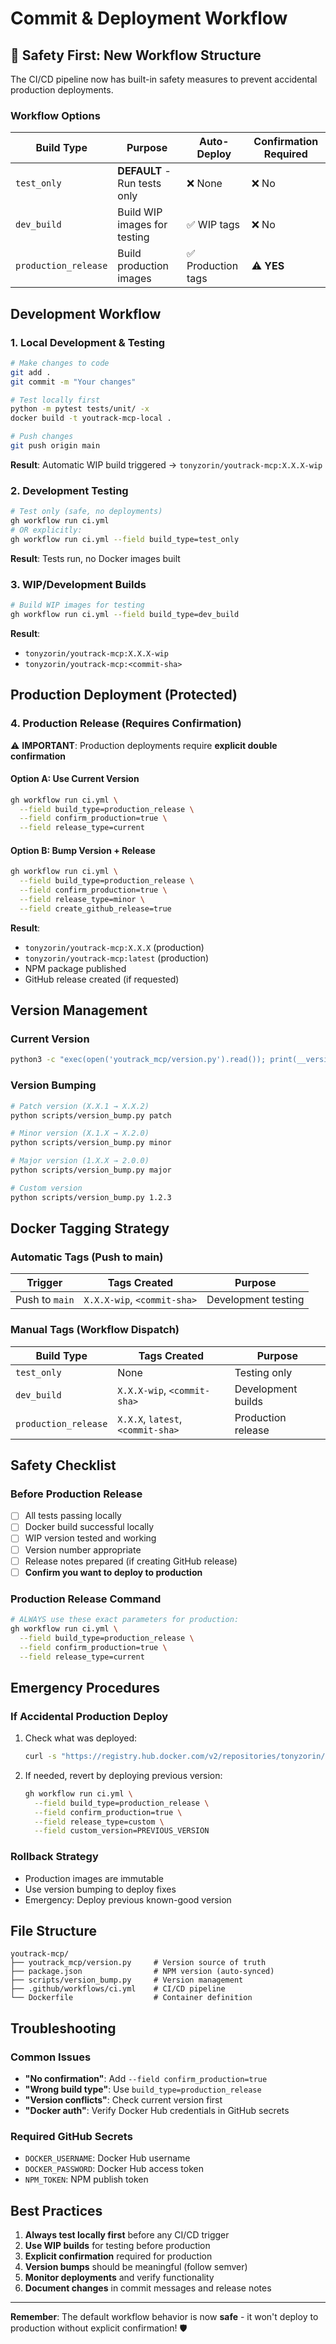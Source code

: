 # Commit & Deployment Workflow

## 🚨 Safety First: New Workflow Structure

The CI/CD pipeline now has built-in safety measures to prevent accidental production deployments.

### Workflow Options

| Build Type | Purpose | Auto-Deploy | Confirmation Required |
|------------|---------|-------------|----------------------|
| `test_only` | **DEFAULT** - Run tests only | ❌ None | ❌ No |
| `dev_build` | Build WIP images for testing | ✅ WIP tags | ❌ No |
| `production_release` | Build production images | ✅ Production tags | ⚠️ **YES** |

## Development Workflow

### 1. Local Development & Testing
```bash
# Make changes to code
git add .
git commit -m "Your changes"

# Test locally first
python -m pytest tests/unit/ -x
docker build -t youtrack-mcp-local .

# Push changes
git push origin main
```
**Result**: Automatic WIP build triggered → `tonyzorin/youtrack-mcp:X.X.X-wip`

### 2. Development Testing
```bash
# Test only (safe, no deployments)
gh workflow run ci.yml
# OR explicitly:
gh workflow run ci.yml --field build_type=test_only
```
**Result**: Tests run, no Docker images built

### 3. WIP/Development Builds
```bash
# Build WIP images for testing
gh workflow run ci.yml --field build_type=dev_build
```
**Result**: 
- `tonyzorin/youtrack-mcp:X.X.X-wip`
- `tonyzorin/youtrack-mcp:<commit-sha>`

## Production Deployment (Protected)

### 4. Production Release (Requires Confirmation)

⚠️ **IMPORTANT**: Production deployments require **explicit double confirmation**

#### Option A: Use Current Version
```bash
gh workflow run ci.yml \
  --field build_type=production_release \
  --field confirm_production=true \
  --field release_type=current
```

#### Option B: Bump Version + Release
```bash
gh workflow run ci.yml \
  --field build_type=production_release \
  --field confirm_production=true \
  --field release_type=minor \
  --field create_github_release=true
```

**Result**: 
- `tonyzorin/youtrack-mcp:X.X.X` (production)
- `tonyzorin/youtrack-mcp:latest` (production)
- NPM package published
- GitHub release created (if requested)

## Version Management

### Current Version
```bash
python3 -c "exec(open('youtrack_mcp/version.py').read()); print(__version__)"
```

### Version Bumping
```bash
# Patch version (X.X.1 → X.X.2)
python scripts/version_bump.py patch

# Minor version (X.1.X → X.2.0) 
python scripts/version_bump.py minor

# Major version (1.X.X → 2.0.0)
python scripts/version_bump.py major

# Custom version
python scripts/version_bump.py 1.2.3
```

## Docker Tagging Strategy

### Automatic Tags (Push to main)
| Trigger | Tags Created | Purpose |
|---------|--------------|---------|
| Push to `main` | `X.X.X-wip`, `<commit-sha>` | Development testing |

### Manual Tags (Workflow Dispatch)
| Build Type | Tags Created | Purpose |
|------------|--------------|---------|
| `test_only` | None | Testing only |
| `dev_build` | `X.X.X-wip`, `<commit-sha>` | Development builds |
| `production_release` | `X.X.X`, `latest`, `<commit-sha>` | Production release |

## Safety Checklist

### Before Production Release
- [ ] All tests passing locally
- [ ] Docker build successful locally  
- [ ] WIP version tested and working
- [ ] Version number appropriate
- [ ] Release notes prepared (if creating GitHub release)
- [ ] **Confirm you want to deploy to production**

### Production Release Command
```bash
# ALWAYS use these exact parameters for production:
gh workflow run ci.yml \
  --field build_type=production_release \
  --field confirm_production=true \
  --field release_type=current
```

## Emergency Procedures

### If Accidental Production Deploy
1. Check what was deployed:
   ```bash
   curl -s "https://registry.hub.docker.com/v2/repositories/tonyzorin/youtrack-mcp/tags" | jq -r '.results[0:5][] | "\(.name) - \(.last_updated)"'
   ```

2. If needed, revert by deploying previous version:
   ```bash
   gh workflow run ci.yml \
     --field build_type=production_release \
     --field confirm_production=true \
     --field release_type=custom \
     --field custom_version=PREVIOUS_VERSION
   ```

### Rollback Strategy
- Production images are immutable
- Use version bumping to deploy fixes
- Emergency: Deploy previous known-good version

## File Structure

```
youtrack-mcp/
├── youtrack_mcp/version.py     # Version source of truth
├── package.json                # NPM version (auto-synced)
├── scripts/version_bump.py     # Version management
├── .github/workflows/ci.yml    # CI/CD pipeline
└── Dockerfile                  # Container definition
```

## Troubleshooting

### Common Issues
- **"No confirmation"**: Add `--field confirm_production=true`
- **"Wrong build type"**: Use `build_type=production_release`
- **"Version conflicts"**: Check current version first
- **"Docker auth"**: Verify Docker Hub credentials in GitHub secrets

### Required GitHub Secrets
- `DOCKER_USERNAME`: Docker Hub username
- `DOCKER_PASSWORD`: Docker Hub access token  
- `NPM_TOKEN`: NPM publish token

## Best Practices

1. **Always test locally first** before any CI/CD trigger
2. **Use WIP builds** for testing before production
3. **Explicit confirmation** required for production
4. **Version bumps** should be meaningful (follow semver)
5. **Monitor deployments** and verify functionality
6. **Document changes** in commit messages and release notes

---

**Remember**: The default workflow behavior is now **safe** - it won't deploy to production without explicit confirmation! 🛡️ 